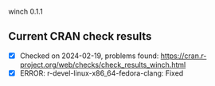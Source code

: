 winch 0.1.1

## Current CRAN check results

- [x] Checked on 2024-02-19, problems found: https://cran.r-project.org/web/checks/check_results_winch.html
- [x] ERROR: r-devel-linux-x86_64-fedora-clang: Fixed
